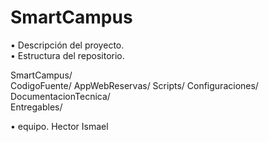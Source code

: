 # SmartCampus
• Descripción del proyecto. <br>
• Estructura del repositorio. <br>
<p>
SmartCampus/ <br>
  CodigoFuente/
    AppWebReservas/
    Scripts/
    Configuraciones/
  DocumentacionTecnica/ <br>
  Entregables/<br>
</p>
• equipo.
Hector
Ismael
